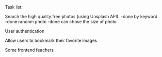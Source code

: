 Task list:

Search the high quality free photos (using Unsplash  API): -done
by keyword -done
random photo -done
can chose the size of photo

User authentication

Allow users to bookmark their favorite images

Some frontend feachers